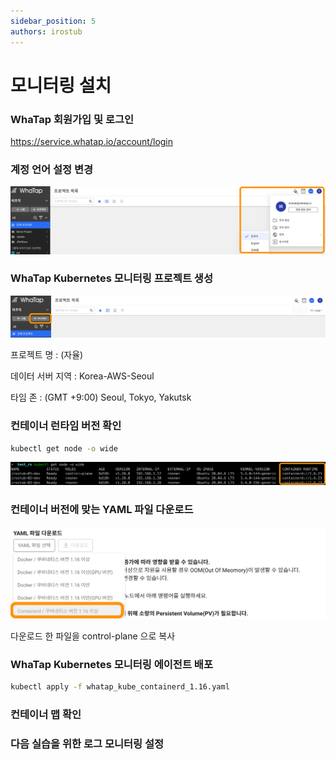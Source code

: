 ```yaml
---
sidebar_position: 5
authors: irostub
---
```

# 모니터링 설치

### WhaTap 회원가입 및 로그인

https://service.whatap.io/account/login

### 계정 언어 설정 변경

![change-lang](./img/change-lang.png)

### WhaTap Kubernetes 모니터링 프로젝트 생성

![create-project](./img/create-project.png)

프로젝트 명 : (자율)

데이터 서버 지역 : Korea-AWS-Seoul

타임 존 : (GMT +9:00) Seoul, Tokyo, Yakutsk

### 컨테이너 런타임 버전 확인

```bash
kubectl get node -o wide
```

![container-runtime-version](./img/container-runtime-version.png)

### 컨테이너 버전에 맞는 YAML 파일 다운로드

![yaml-download](./img/yaml-download.png)

다운로드 한 파일을 control-plane 으로 복사

### WhaTap Kubernetes 모니터링 에이전트 배포

```bash
kubectl apply -f whatap_kube_containerd_1.16.yaml
```

### 컨테이너 맵 확인

### 다음 실습을 위한 로그 모니터링 설정